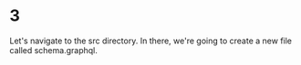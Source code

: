 # 3
Let's navigate to the src directory. In there, we're going to create a new file called schema.graphql.

